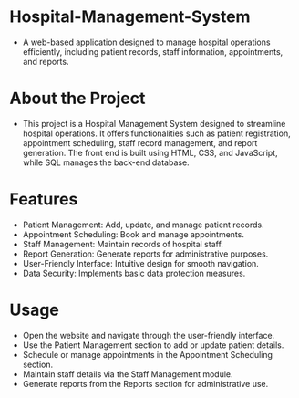 # Hospital-Management-System
- A web-based application designed to manage hospital operations efficiently, including patient records, staff information, appointments, and reports.

# About the Project
- This project is a Hospital Management System designed to streamline hospital operations. It offers functionalities such as patient registration, appointment scheduling, staff record management, and report generation. The front end is built using HTML, CSS, and JavaScript, while SQL manages the back-end database.

# Features
- Patient Management: Add, update, and manage patient records.
- Appointment Scheduling: Book and manage appointments.
- Staff Management: Maintain records of hospital staff.
- Report Generation: Generate reports for administrative purposes.
- User-Friendly Interface: Intuitive design for smooth navigation.
- Data Security: Implements basic data protection measures.

# Usage
- Open the website and navigate through the user-friendly interface.
- Use the Patient Management section to add or update patient details.
- Schedule or manage appointments in the Appointment Scheduling section.
- Maintain staff details via the Staff Management module.
- Generate reports from the Reports section for administrative use.



